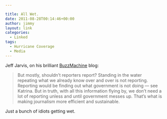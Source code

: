 ```yaml
---

title: All Wet.
date: 2011-08-28T00:14:46+00:00
author: jimmy
layout: link
categories:
  - Linked
tags:
  - Hurricane Coverage
  - Media
---
```



Jeff Jarvis, on his brilliant [BuzzMachine](http://www.buzzmachine.com/2011/08/27/how-we-could-cover-storms/) blog:

>But mostly, shouldn&rsquo;t reporters report? Standing in the water repeating what we already know over and over is not reporting. Reporting would be finding out what government is not doing &mdash; see Katrina. But in truth, with all this information flying by, we don&rsquo;t need a lot of reporting unless and until government messes up. That&rsquo;s what is making journalism more efficient and sustainable.

Just a bunch of idiots getting wet.


